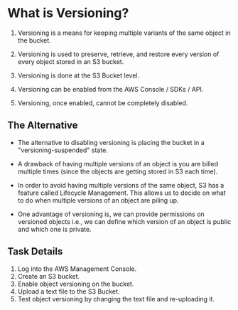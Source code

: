 # What is Versioning?

1. Versioning is a means for keeping multiple variants of the same object in the bucket.

1. Versioning is used to preserve, retrieve, and restore every version of every object stored in an S3 bucket.

1. Versioning is done at the S3 Bucket level.

1. Versioning can be enabled from the AWS Console / SDKs / API.

1. Versioning, once enabled, cannot be completely disabled.


## The Alternative

- The alternative to disabling versioning is placing the bucket in a "versioning-suspended" state.

- A drawback of having multiple versions of an object is you are billed multiple times (since the objects are getting stored in S3 each time).

- In order to avoid having multiple versions of the same object, S3 has a feature called Lifecycle  Management. This allows us to decide on what to do when multiple versions of an object are piling up.

- One advantage of versioning is, we can provide permissions on versioned objects i.e., we can define which version of an object is public and which one is private.

## Task Details

1. Log into the AWS Management Console.
1. Create an S3 bucket.
1. Enable object versioning on the bucket.
1. Upload a text file to the S3 Bucket.
1. Test object versioning by changing the text file and re-uploading it.

